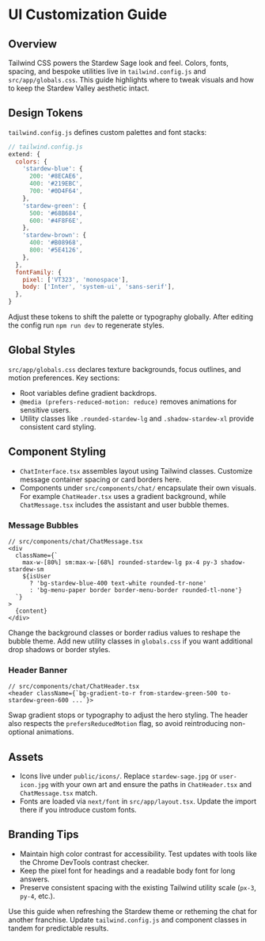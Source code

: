 # UI Customization Guide

## Overview

Tailwind CSS powers the Stardew Sage look and feel. Colors, fonts, spacing, and bespoke utilities live in `tailwind.config.js` and `src/app/globals.css`. This guide highlights where to tweak visuals and how to keep the Stardew Valley aesthetic intact.

## Design Tokens

`tailwind.config.js` defines custom palettes and font stacks:

```javascript
// tailwind.config.js
extend: {
  colors: {
    'stardew-blue': {
      200: '#8ECAE6',
      400: '#219EBC',
      700: '#0D4F64',
    },
    'stardew-green': {
      500: '#68B684',
      600: '#4F8F6E',
    },
    'stardew-brown': {
      400: '#B08968',
      800: '#5E4126',
    },
  },
  fontFamily: {
    pixel: ['VT323', 'monospace'],
    body: ['Inter', 'system-ui', 'sans-serif'],
  },
}
```

Adjust these tokens to shift the palette or typography globally. After editing the config run `npm run dev` to regenerate styles.

## Global Styles

`src/app/globals.css` declares texture backgrounds, focus outlines, and motion preferences. Key sections:

- Root variables define gradient backdrops.
- `@media (prefers-reduced-motion: reduce)` removes animations for sensitive users.
- Utility classes like `.rounded-stardew-lg` and `.shadow-stardew-xl` provide consistent card styling.

## Component Styling

- `ChatInterface.tsx` assembles layout using Tailwind classes. Customize message container spacing or card borders here.
- Components under `src/components/chat/` encapsulate their own visuals. For example `ChatHeader.tsx` uses a gradient background, while `ChatMessage.tsx` includes the assistant and user bubble themes.

### Message Bubbles

```tsx
// src/components/chat/ChatMessage.tsx
<div
  className={`
    max-w-[80%] sm:max-w-[68%] rounded-stardew-lg px-4 py-3 shadow-stardew-sm
    ${isUser
      ? 'bg-stardew-blue-400 text-white rounded-tr-none'
      : 'bg-menu-paper border border-menu-border rounded-tl-none'}
  `}
>
  {content}
</div>
```

Change the background classes or border radius values to reshape the bubble theme. Add new utility classes in `globals.css` if you want additional drop shadows or border styles.

### Header Banner

```tsx
// src/components/chat/ChatHeader.tsx
<header className={`bg-gradient-to-r from-stardew-green-500 to-stardew-green-600 ...`}>
```

Swap gradient stops or typography to adjust the hero styling. The header also respects the `prefersReducedMotion` flag, so avoid reintroducing non-optional animations.

## Assets

- Icons live under `public/icons/`. Replace `stardew-sage.jpg` or `user-icon.jpg` with your own art and ensure the paths in `ChatHeader.tsx` and `ChatMessage.tsx` match.
- Fonts are loaded via `next/font` in `src/app/layout.tsx`. Update the import there if you introduce custom fonts.

## Branding Tips

- Maintain high color contrast for accessibility. Test updates with tools like the Chrome DevTools contrast checker.
- Keep the pixel font for headings and a readable body font for long answers.
- Preserve consistent spacing with the existing Tailwind utility scale (`px-3`, `py-4`, etc.).

Use this guide when refreshing the Stardew theme or retheming the chat for another franchise. Update `tailwind.config.js` and component classes in tandem for predictable results.